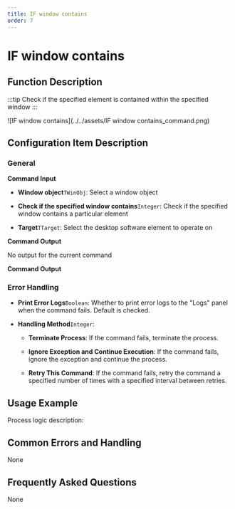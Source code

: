 ```yaml
---
title: IF window contains
order: 7
---
```


# IF window contains

## Function Description

:::tip 
Check if the specified element is contained within the specified window
:::

![IF window contains](../../assets/IF window contains_command.png)

## Configuration Item Description

### General

**Command Input**

- **Window object**`TWinObj`: Select a window object

- **Check if the specified window contains**`Integer`: Check if the specified window contains a particular element

- **Target**`TTarget`: Select the desktop software element to operate on


**Command Output**

No output for the current command


**Command Output**

### Error Handling

- **Print Error Logs**`Boolean`: Whether to print error logs to the "Logs" panel when the command fails. Default is checked. 

- **Handling Method**`Integer`:

    - **Terminate Process**: If the command fails, terminate the process.

    - **Ignore Exception and Continue Execution**: If the command fails, ignore the exception and continue the process.

    - **Retry This Command**: If the command fails, retry the command a specified number of times with a specified interval between retries.

## Usage Example

Process logic description:

## Common Errors and Handling

None

## Frequently Asked Questions

None

